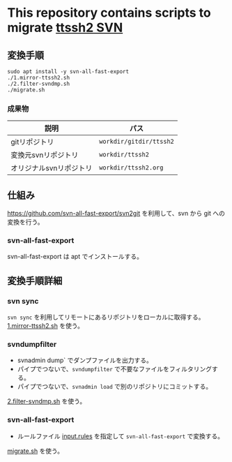 # This repository contains scripts to migrate [ttssh2 SVN](http://svn.osdn.net/svnroot/ttssh2)
## 変換手順

```
sudo apt install -y svn-all-fast-export
./1.mirror-ttssh2.sh
./2.filter-svndmp.sh
./migrate.sh
```

### 成果物

|  説明  | パス  |
| ---- | ---- |
|  gitリポジトリ  |  `workdir/gitdir/ttssh2`  |
|  変換元svnリポジトリ  |  `workdir/ttssh2`   |
|  オリジナルsvnリポジトリ  |  `workdir/ttssh2.org`  |

## 仕組み

https://github.com/svn-all-fast-export/svn2git を利用して、svn から git への変換を行う。

###  svn-all-fast-export

svn-all-fast-export は apt でインストールする。

## 変換手順詳細

### svn sync

`svn sync` を利用してリモートにあるリポジトリをローカルに取得する。
[1.mirror-ttssh2.sh](1.mirror-ttssh2.sh) を使う。

### svndumpfilter

* svnadmin dump` でダンプファイルを出力する。
* パイプでつないで、`svndumpfilter` で不要なファイルをフィルタリングする。
* パイプでつないで、`svnadmin load` で別のリポジトリにコミットする。

[2.filter-svndmp.sh](2.filter-svndmp.sh) を使う。

### svn-all-fast-export

* ルールファイル [input.rules](input.rules) を指定して `svn-all-fast-export` で変換する。

[migrate.sh](migrate.sh) を使う。


